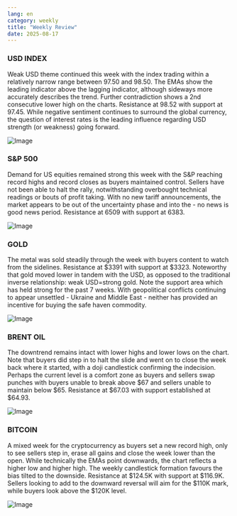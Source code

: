 ```yaml
---
lang: en
category: weekly
title: "Weekly Review"
date: 2025-08-17
---
```


### USD INDEX

Weak USD theme continued this week with the index trading within a relatively narrow range between 97.50 and 98.50. The EMAs show the leading indicator above the lagging indicator, although sideways more accurately describes the trend. Further contradiction shows a 2nd consecutive lower high on the charts. Resistance at 98.52 with support at 97.45. While negative sentiment continues to surround the global currency, the question of interest rates is the leading influence regarding USD strength (or weakness) going forward.  

![Image](https://markleighedu.github.io/img/Aug-2025/17-Aug-2025/usdindex.jpg)

### S&P 500

Demand for US equities remained strong this week with the S&P reaching record highs and record closes as buyers maintained control. Sellers have not been able to halt the rally, notwithstanding overbought technical readings or bouts of profit taking. With no new tariff announcements, the market appears to be out of the uncertainty phase and into the - no news is good news period. Resistance at 6509 with support at 6383. 

![Image](https://markleighedu.github.io/img/Aug-2025/17-Aug-2025/sp500.jpg)

### GOLD

The metal was sold steadily through the week with buyers content to watch from the sidelines. Resistance at $3391 with support at $3323. Noteworthy that gold moved lower in tandem with the USD, as opposed to the traditional inverse relationship: weak USD=strong gold. Note the support area which has held strong for the past 7 weeks. With geopolitical conflicts continuing to appear unsettled - Ukraine and Middle East - neither has provided an incentive for buying the safe haven commodity.   

![Image](https://markleighedu.github.io/img/Aug-2025/17-Aug-2025/gold.jpg)

### BRENT OIL

The downtrend remains intact with lower highs and lower lows on the chart. Note that buyers did step in to halt the slide and went on to close the week back where it started, with a doji candlestick confirming the indecision. Perhaps the current level is a comfort zone as buyers and sellers swap punches with buyers unable to break above $67 and sellers unable to maintain below $65. Resistance at $67.03 with support established at $64.93.

![Image](https://markleighedu.github.io/img/Aug-2025/17-Aug-2025/brentoil.jpg)

### BITCOIN

A mixed week for the cryptocurrency as buyers set a new record high, only to see sellers step in, erase all gains and close the week lower than the open. While technically the EMAs point downwards, the chart reflects a higher low and higher high. The weekly candlestick formation favours the bias tilted to the downside.  Resistance at $124.5K with support at $116.9K. Sellers looking to add to the downward reversal will aim for the $110K mark, while buyers look above the $120K level. 

![Image](https://markleighedu.github.io/img/Aug-2025/17-Aug-2025/bitcoin.jpg)

